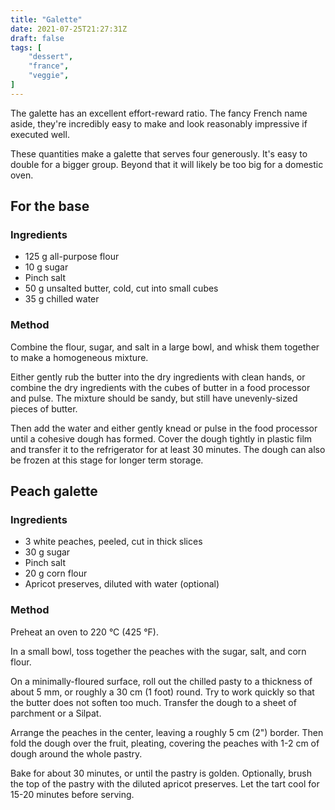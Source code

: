 ```yaml
---
title: "Galette"
date: 2021-07-25T21:27:31Z
draft: false
tags: [
    "dessert",
    "france",
    "veggie",
]
---
```


The galette has an excellent effort-reward ratio. The fancy French name aside, they're incredibly easy to make and look reasonably impressive if executed well.

These quantities make a galette that serves four generously. It's easy to double for a bigger group. Beyond that it will likely be too big for a domestic oven.

## For the base

### Ingredients

* 125 g all-purpose flour
* 10 g sugar
* Pinch salt
* 50 g unsalted butter, cold, cut into small cubes
* 35 g chilled water

### Method

Combine the flour, sugar, and salt in a large bowl, and whisk them together to make a homogeneous mixture.

Either gently rub the butter into the dry ingredients with clean hands, or combine the dry ingredients with the cubes of butter in a food processor and pulse. The mixture should be sandy, but still have unevenly-sized pieces of butter.

Then add the water and either gently knead or pulse in the food processor until a cohesive dough has formed. Cover the dough tightly in plastic film and transfer it to the refrigerator for at least 30 minutes. The dough can also be frozen at this stage for longer term storage.

## Peach galette

### Ingredients

* 3 white peaches, peeled, cut in thick slices
* 30 g sugar
* Pinch salt
* 20 g corn flour
* Apricot preserves, diluted with water (optional)

### Method

Preheat an oven to 220 °C (425 °F).

In a small bowl, toss together the peaches with the sugar, salt, and corn flour.

On a minimally-floured surface, roll out the chilled pasty to a thickness of about 5 mm, or roughly a 30 cm (1 foot) round. Try to work quickly so that the butter does not soften too much. Transfer the dough to a sheet of parchment or a Silpat.

Arrange the peaches in the center, leaving a roughly 5 cm (2") border. Then fold the dough over the fruit, pleating, covering the peaches with 1-2 cm of dough around the whole pastry.

Bake for about 30 minutes, or until the pastry is golden. Optionally, brush the top of the pastry with the diluted apricot preserves. Let the tart cool for 15-20 minutes before serving.

